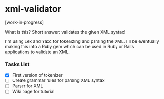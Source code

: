 # xml-validator

[work-in-progress]

What is this? Short answer: validates the given XML syntax!

I'm using Lex and Yacc for tokenizing and parsing the XML. I'll be eventually making this into a Ruby gem which can be used in Ruby or Rails applications to validate an XML.

### Tasks List

- [x] First version of tokenizer
- [ ] Create grammar rules for parsing XML syntax
- [ ] Parser for XML
- [ ] Wiki page for tutorial
